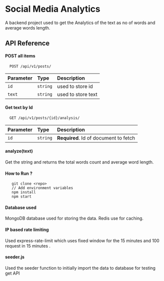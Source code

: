 
# Social Media Analytics

A backend project used to get the Analytics of the text as no of words and average words length.

## API Reference

#### POST all items

```http
  POST /api/v1/posts/
```

| Parameter | Type     | Description                |
| :-------- | :------- | :------------------------- |
| `id`      | `string` | used to store id           |
| `text`    | `string` | used to store text         |

#### Get text by Id 

```http
  GET /api/v1/posts/{id}/analysis/
```

| Parameter | Type     | Description                       |
| :-------- | :------- | :-------------------------------- |
| `id`      | `string` | **Required**. Id of document to fetch |

#### analyze(text)

Get the string and returns the total words count and average word length.

#### How to Run ?

```http
   git clone <repo>
   // Add environment variables
   npm install 
   npm start
```
#### Database used
 MongoDB database used for storing the data. 
 Redis use for caching.

#### IP based rate limiting 
  Used express-rate-limit which uses fixed window for 
  the 15 minutes  and 100 request in 15 minutes .

#### seeder.js
 Used the seeder function to initially import the data to database for testing get API
 





